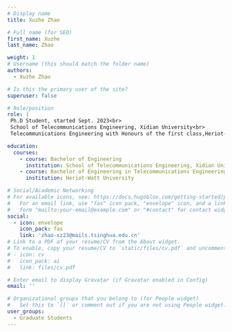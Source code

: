 ```yaml
---
# Display name
title: Xuzhe Zhao

# Full name (for SEO)
first_name: Xuzhe
last_name: Zhao

weight: 1
# Username (this should match the folder name)
authors:
  - Xuzhe Zhao

# Is this the primary user of the site?
superuser: false

# Role/position
role: |
 Ph.D Student, started Sept. 2023<br>
 School of Telecommunications Engineering, Xidian University<br>
 Telecommunications Engineering with Honours of the first class,Heriot-Watt University.

education:
  courses:
    - course: Bachelor of Engineering
      institution: School of Telecommunications Engineering, Xidian University
    - course: Bachelor of Engineering in Telecommunications Engineering with Honours of the first class
      institution: Heriot-Watt University

# Social/Academic Networking
# For available icons, see: https://docs.hugoblox.com/getting-started/page-builder/#icons
#   For an email link, use "fas" icon pack, "envelope" icon, and a link in the
#   form "mailto:your-email@example.com" or "#contact" for contact widget.
social:
  - icon: envelope
    icon_pack: fas
    link: 'zhao-xz23@mails.tsinghua.edu.cn'
# Link to a PDF of your resume/CV from the About widget.
# To enable, copy your resume/CV to `static/files/cv.pdf` and uncomment the lines below.
# - icon: cv
#   icon_pack: ai
#   link: files/cv.pdf

# Enter email to display Gravatar (if Gravatar enabled in Config)
email: ''

# Organizational groups that you belong to (for People widget)
#   Set this to `[]` or comment out if you are not using People widget.
user_groups:
  - Graduate Students
---
```

